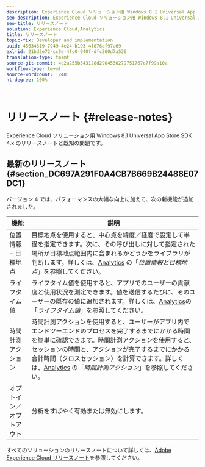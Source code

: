```yaml
---
description: Experience Cloud ソリューション用 Windows 8.1 Universal App Store SDK 4.x のリリースノートと既知の問題です。
seo-description: Experience Cloud ソリューション用 Windows 8.1 Universal App Store SDK 4.x のリリースノートと既知の問題です。
seo-title: リリースノート
solution: Experience Cloud,Analytics
title: リリースノート
topic-fix: Developer and implementation
uuid: 45634319-7949-4e24-b193-4f876af97a69
exl-id: 21bd2e72-cc9e-4fc0-940f-dfc560d7a536
translation-type: tm+mt
source-git-commit: 4c2a255b343128d2904530279751767e7f99a10a
workflow-type: tm+mt
source-wordcount: '248'
ht-degree: 100%

---
```


# リリースノート {#release-notes}

Experience Cloud ソリューション用 Windows 8.1 Universal App Store SDK 4.x のリリースノートと既知の問題です。

## 最新のリリースノート {#section_DC697A291F0A4CB7B669B24488E07DC1}

バージョン 4 では、パフォーマンスの大幅な向上に加えて、次の新機能が追加されました。

| 機能 | 説明 |
|--- |--- |
| 位置情報 - 目標地点 | 目標地点を使用すると、中心点を緯度／経度で設定して半径を指定できます。次に、その呼び出しに対して指定された場所が目標地点範囲内に含まれるかどうかをライブラリが判断します。詳しくは、[Analytics](/help/windows-appstore/analytics/analytics.md) の「*位置情報と目標地点*」を参照してください。 |
| ライフタイム値 | ライフタイム値を使用すると、アプリでのユーザーの貢献度と使用状況を測定できます。値を送信するたびに、そのユーザーの既存の値に追加されます。詳しくは、[Analytics](/help/windows-appstore/analytics/analytics.md)の「*ライフタイム値*」を参照してください。 |
| 時間計測アクション | 時間計測アクションを使用すると、ユーザーがアプリ内でエンドツーエンドのプロセスを完了するまでにかかる時間を簡単に確認できます。時間計測アクションを使用すると、セッションの時間と、アクションが完了するまでにかかる合計時間（クロスセッション）を計算できます。詳しくは、[Analytics](/help/windows-appstore/analytics/analytics.md) の「*時間計測アクション*」を参照してください。 |
| オプトイン／オプトアウト | 分析をすばやく有効または無効にします。 |


すべてのソリューションのリリースノートについて詳しくは、[Adobe Experience Cloud リリースノート](https://docs.adobe.com/content/help/ja-JP/release-notes/experience-cloud/current.html)を参照してください。
